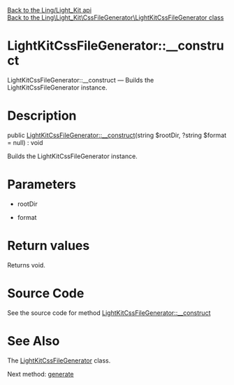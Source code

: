 [Back to the Ling/Light_Kit api](https://github.com/lingtalfi/Light_Kit/blob/master/doc/api/Ling/Light_Kit.md)<br>
[Back to the Ling\Light_Kit\CssFileGenerator\LightKitCssFileGenerator class](https://github.com/lingtalfi/Light_Kit/blob/master/doc/api/Ling/Light_Kit/CssFileGenerator/LightKitCssFileGenerator.md)


LightKitCssFileGenerator::__construct
================



LightKitCssFileGenerator::__construct — Builds the LightKitCssFileGenerator instance.




Description
================


public [LightKitCssFileGenerator::__construct](https://github.com/lingtalfi/Light_Kit/blob/master/doc/api/Ling/Light_Kit/CssFileGenerator/LightKitCssFileGenerator/__construct.md)(string $rootDir, ?string $format = null) : void




Builds the LightKitCssFileGenerator instance.




Parameters
================


- rootDir

    

- format

    


Return values
================

Returns void.








Source Code
===========
See the source code for method [LightKitCssFileGenerator::__construct](https://github.com/lingtalfi/Light_Kit/blob/master/CssFileGenerator/LightKitCssFileGenerator.php#L59-L67)


See Also
================

The [LightKitCssFileGenerator](https://github.com/lingtalfi/Light_Kit/blob/master/doc/api/Ling/Light_Kit/CssFileGenerator/LightKitCssFileGenerator.md) class.

Next method: [generate](https://github.com/lingtalfi/Light_Kit/blob/master/doc/api/Ling/Light_Kit/CssFileGenerator/LightKitCssFileGenerator/generate.md)<br>

